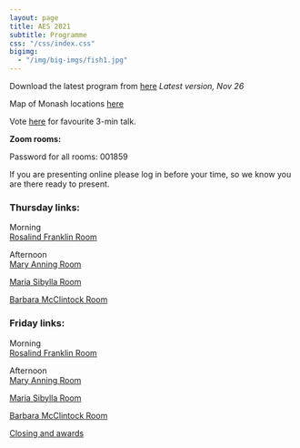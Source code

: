 ```yaml
---
layout: page
title: AES 2021
subtitle: Programme
css: "/css/index.css"
bigimg:
  - "/img/big-imgs/fish1.jpg" 
---
```


  
Download the latest program from [here](./docs/ScheduleAES2021.pdf)
*Latest version, Nov 26*  

Map of Monash locations [here](./docs/AES_Map2.pdf)

Vote [here](https://docs.google.com/forms/d/e/1FAIpQLScwivTcrZwlE8sWHbVckz1oGk2rh2V9Nyj4u5-oGvHZazKZ-w/viewform) for favourite 3-min talk.  

**Zoom rooms:**  

Password for all rooms: 001859  

If you are presenting online please log in before your time, so we know you are there ready to present. 

### Thursday links:

Morning  
[Rosalind Franklin Room](https://monash.zoom.us/j/82985974167?pwd=U1pzUGFtRTlpQXhzZWNuckdrVzNKdz09)

Afternoon  
[Mary Anning Room](https://unimelb.zoom.us/j/83189848732?pwd=QS9SQ2lPaWtRZnAvTlRyUXhrNi8wZz09)

[Maria Sibylla Room](https://monash.zoom.us/j/86274663277?pwd=eWE4VUkvUDdJUzdzb0RrVUtOTC8wZz09)

[Barbara McClintock Room](https://unsw.zoom.us/j/83510836317?pwd=M1ZGajdTTWRVbE15RmZPM1BsOWFmZz09)

### Friday links:

Morning    
[Rosalind Franklin Room](https://monash.zoom.us/j/82469686019?pwd=TW9GY0ROMmRSbkR2WThpVTVQSTZxZz09)

Afternoon    
[Mary Anning Room](https://unimelb.zoom.us/j/83733918448?pwd=R3hYTzRpTE1uSGg0OGVOSk9sdC9tdz09)

[Maria Sibylla Room](https://monash.zoom.us/j/85427329137?pwd=VUl5N2crRmNRRGRXM3c1bkZtZUMxQT09)

[Barbara McClintock Room](https://unsw.zoom.us/j/89342633042?pwd=a3N5RG5hOXk4bUFSQXIzZnFRSURiUT09)

[Closing and awards](https://monash.zoom.us/j/82469686019?pwd=TW9GY0ROMmRSbkR2WThpVTVQSTZxZz09)
